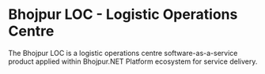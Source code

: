 # Bhojpur LOC - Logistic Operations Centre

The Bhojpur LOC is a logistic operations centre software-as-a-service product applied within Bhojpur.NET Platform ecosystem for service delivery.
